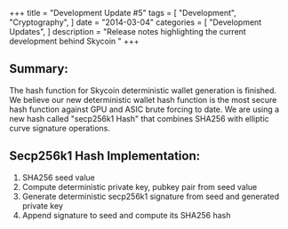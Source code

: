+++
title = "Development Update #5"
tags = [
    "Development",
    "Cryptography",
]
date = "2014-03-04"
categories = [
    "Development Updates",
]
description = "Release notes highlighting the current development behind Skycoin  "
+++

## Summary:

The hash function for Skycoin deterministic wallet generation is finished. We believe our new deterministic wallet hash function is the most secure hash function against GPU and ASIC brute forcing to date. We are using a new hash called "secp256k1 Hash" that combines SHA256 with elliptic curve signature operations.

## Secp256k1 Hash Implementation:

1) SHA256 seed value
2) Compute deterministic private key, pubkey pair from seed value
3) Generate deterministic secp256k1 signature from seed and generated private key
3) Append signature to seed and compute its SHA256 hash

